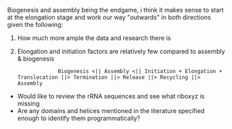 Biogenesis and assembly being the endgame, i think it makes sense to start at the elongation stage and work our way "outwards" in both directions given the following:

1. How much more ample the data and research there is
2. Elongation and initiation factors are relatively few compared to assembly & biogenesis

                    Biogenesis <|| Assembly <|| Initiation + Elongation + Translocation ||> Termination ||> Release ||> Recycling ||> Assembly

- Would like to review the rRNA sequences and see what riboxyz is missing 
- Are any domains and helices mentioned in the literature specified enough to identify them programmatically? 